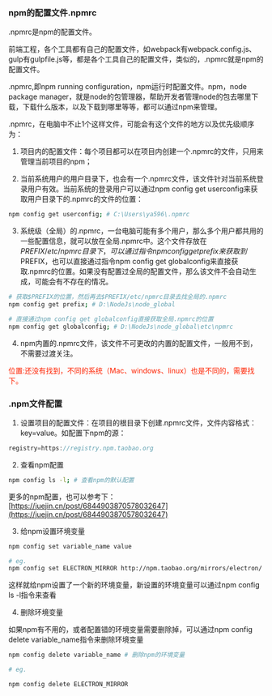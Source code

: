 ### npm的配置文件.npmrc

.npmrc是npm的配置文件。

前端工程，各个工具都有自己的配置文件，如webpack有webpack.config.js、gulp有gulpfile.js等，都是各个工具自己的配置文件，类似的，.npmrc就是npm的配置文件。

.npmrc,即npm running configuration，npm运行时配置文件。npm，node package manager，就是node的包管理器，帮助开发者管理node的包去哪里下载，下载什么版本，以及下载到哪里等等，都可以通过npm来管理。

.npmrc，在电脑中不止1个这样文件，可能会有这个文件的地方以及优先级顺序为：

1. 项目内的配置文件：每个项目都可以在项目内创建一个.npmrc的文件，只用来管理当前项目的npm；

2. 当前系统用户的用户目录下，也会有一个.npmrc文件，该文件针对当前系统登录用户有效。当前系统的登录用户可以通过npm config get userconfig来获取用户目录下的.npmrc的文件的位置：

```bash
npm config get userconfig; # C:\Users\ya596\.npmrc
```

3. 系统级（全局）的.npmrc，一台电脑可能有多个用户，那么多个用户都共用的一些配置信息，就可以放在全局.npmrc中。这个文件存放在$PREFIX/etc/npmrc目录下，可以通过指令npm config get prefix来获取到$PREFIX，也可以直接通过指令npm config get globalconfig来直接获取.npmrc的位置。如果没有配置过全局的配置文件，那么该文件不会自动生成，可能会有不存在的情况。

```bash
# 获取$PREFIX的位置，然后再去$PREFIX/etc/npmrc目录去找全局的.npmrc
npm config get prefix; # D:\NodeJs\node_global

# 直接通过npm config get globalconfig直接获取全局.npmrc的位置
npm config get globalconfig; # D:\NodeJs\node_global\etc\npmrc
```

4. npm内置的.npmrc文件，该文件不可更改的内置的配置文件，一般用不到，不需要过渡关注。

<font color="#f20">位置:还没有找到，不同的系统（Mac、windows、linux）也是不同的，需要找下。</font>

### .npm文件配置

1. 设置项目的配置文件：在项目的根目录下创建.npmrc文件，文件内容格式：key=value。如配置下npm的源：

```javascript
registry=https://registry.npm.taobao.org
```

2. 查看npm配置

```bash
npm config ls -l; # 查看npm的默认配置
```

更多的npm配置，也可以参考下：[https://juejin.cn/post/6844903870578032647](https://juejin.cn/post/6844903870578032647)

3. 给npm设置环境变量

```bash
npm config set variable_name value

# eg.
npm config set ELECTRON_MIRROR http://npm.taobao.org/mirrors/electron/
```
这样就给npm设置了一个新的环境变量，新设置的环境变量可以通过npm config ls -l指令来查看

4. 删除环境变量

如果npm有不用的，或者配置错的环境变量需要删除掉，可以通过npm config delete variable_name指令来删除环境变量

```bash
npm config delete variable_name # 删除npm的环境变量

# eg.

npm config delete ELECTRON_MIRROR
```